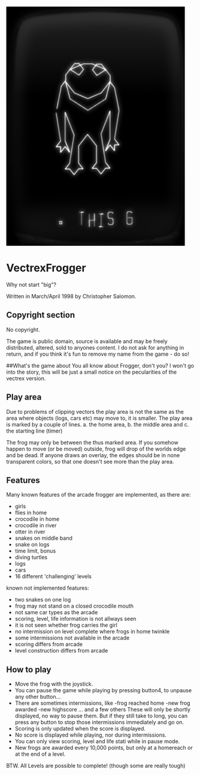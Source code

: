 ![Frog Pic](/frogger.png)
# VectrexFrogger
Why not start "big"?

Written in March/April 1998 by Christopher Salomon.

## Copyright section
No copyright.

The game is public domain, source is available and may be freely
distributed, altered, sold to anyones content.
I do not ask for anything in return, and if you think it's
fun to remove my name from the game - do so!

##What's the game about
You all know about Frogger, don't you?
I won't go into the story, this will be just a small notice on the
pecularities of the vectrex version.

## Play area

Due to problems of clipping vectors the play area is not
the same as the area where objects (logs, cars etc) may move to, it
is smaller.
The play area is marked by a couple of lines.
a. the home area,
b. the middle area
and
c. the starting line (timer)

The frog may only be between the thus marked area. If you somehow happen to
move (or be moved) outside, frog will drop of the worlds edge and
be dead.
If anyone draws an overlay, the edges should be in none transparent colors,
so that one doesn't see more than the play area.

## Features

Many known features of the arcade frogger are implemented,
as there are:
* girls
* flies in home
* crocodile in home
* crocodile in river
* otter in river
* snakes on middle band
* snake on logs
* time limit, bonus
* diving turtles
* logs
* cars
* 16 different 'challenging' levels

known not implemented features:
* two snakes on one log
* frog may not stand on a closed crocodile mouth
* not same car types as the arcade
* scoring, level, life information is not allways seen
* it is not seen whether frog carries the girl
* no intermission on level complete where frogs in home twinkle
* some intermissions not available in the arcade
* scoring differs from arcade
* level construction differs from arcade

## How to play
* Move the frog with the joystick.
* You can pause the game while playing by pressing button4,
  to unpause any other button...
* There are sometimes intermissions, like
-frog reached home
-new frog awarded
-new highscore
... and a few others
These will only be shortly displayed, no way to pause them.
But if they still take to long, you can press any button to stop those
intermissions immediately and go on.
* Scoring is only updated when the score is displayed.
* No score is displayed while playing, nor during intermissions.
* You can only view scoring, level and life stati while in pause mode.
* New frogs are awarded every 10,000 points, but only at a homereach
or at the end of a level.

BTW. All Levels are possible to complete! (though some are really tough)
